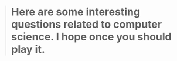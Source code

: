 > # Here are some interesting questions related to computer science. I hope once you should play it.
